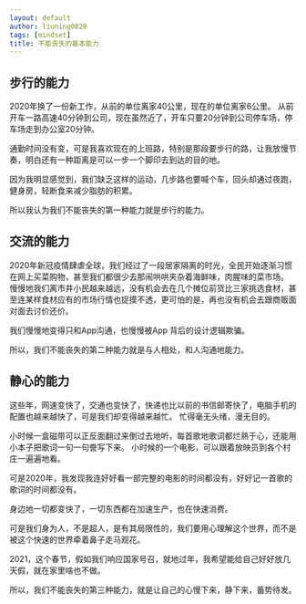 ```yaml
---
layout: default
author: liuning0820
tags: [mindset]
title: 不能丧失的基本能力
---
```


## 步行的能力

2020年换了一份新工作，从前的单位离家40公里，现在的单位离家6公里。
从前开车一路高速40分钟到公司，现在虽然近了，开车只要20分钟到公司停车场，停车场走到办公室20分钟。

通勤时间没有变，可是我喜欢现在的上班路，特别是那段要步行的路，让我放慢节奏，明白还有一种距离是可以一步一个脚印去到达的目的地。

因为我明显感觉到，我们缺乏这样的运动，几步路也要喊个车，回头却通过夜跑，健身房，轻断食来减少脂肪的积累。

所以我认为我们不能丧失的第一种能力就是步行的能力。

## 交流的能力


2020年新冠疫情肆虐全球，我们经过了一段居家隔离的时光，全民开始逐渐习惯在网上买菜购物，甚至我们都很少去那闹哄哄夹杂着海鲜味，肉腥味的菜市场。
慢慢地我们离市井小民越来越远，没有机会去在几个摊位前货比三家挑选食材，甚至连某样食材应有的市场行情也捉摸不透，更可怕的是，再也没有机会去跟商贩面对面去讨价还价。

我们慢慢地变得只和App沟通，也慢慢被App 背后的设计逻辑欺骗。

所以，我们不能丧失的第二种能力就是与人相处，和人沟通地能力。

## 静心的能力

这些年，网速变快了，交通也变快了，快递也比以前的书信邮寄快了，电脑手机的配置也越来越快了，可是我们却变得越来越忙。
忙得毫无头绪，漫无目的。

小时候一盒磁带可以正反面翻过来倒过去地听，每首歌地歌词都烂熟于心，还能用小本子把歌词一句一句誊写下来。
小时候的一个电影，可以跟着放映员到各个村庄一遍遍地看。

可是2020年，我发现我连好好看一部完整的电影的时间都没有，好好记一首歌的歌词的时间都没有。

身边地一切都变快了，一切东西都在加速生产，也在快速消费。

可是我们身为人，不是超人，是有其局限性的，我们要用心理解这个世界，而不是被这个快速的世界牵着鼻子走马观花。

2021，这个春节，假如我们响应国家号召，就地过年，我希望能给自己好好放几天假，就在家里啥也不做。

所以，我们不能丧失的第三种能力，就是让自己的心慢下来，静下来，蓄势待发。


